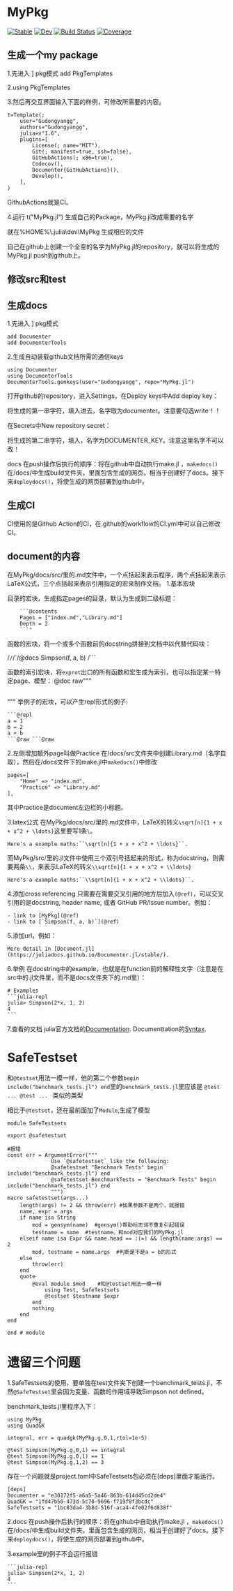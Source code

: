 # MyPkg

[![Stable](https://img.shields.io/badge/docs-stable-blue.svg)](https://Gudongyangg.github.io/MyPkg.jl/stable)
[![Dev](https://img.shields.io/badge/docs-dev-blue.svg)](https://Gudongyangg.github.io/MyPkg.jl/dev)
[![Build Status](https://github.com/Gudongyangg/MyPkg.jl/workflows/CI/badge.svg)](https://github.com/Gudongyangg/MyPkg.jl/actions)
[![Coverage](https://codecov.io/gh/Gudongyangg/MyPkg.jl/branch/master/graph/badge.svg)](https://codecov.io/gh/Gudongyangg/MyPkg.jl)

## 生成一个my package
1.先进入 ] pkg模式  add PkgTemplates

2.using PkgTemplates

3.然后再交互界面输入下面的样例，可修改所需要的内容。

    t=Template(;
        user="Gudongyangg",
        authors="Gudongyangg",
        julia=v"1.6",
        plugins=[
            License(; name="MIT"),
            Git(; manifest=true, ssh=false),
            GitHubActions(; x86=true),
            Codecov(),
            Documenter{GitHubActions}(),
            Develop(),
        ],
    )

GithubActions就是CI。

4.运行 t("MyPkg.jl")  生成自己的Package，MyPkg.jl改成需要的名字

就在%HOME%\\.julia\\dev\\MyPkg 生成相应的文件

自己在github上创建一个全空的名字为MyPkg.jl的repository，就可以将生成的MyPkg.jl  push到github上。
## 修改src和test

## 生成docs
1.先进入 ] pkg模式

    add Documenter
    add DocumenterTools
2.生成自动装载github文档所需的通信keys

    using Documenter
    using DocumenterTools
    DocumenterTools.genkeys(user="Gudongyangg", repo="MyPkg.jl")

打开github的repository，进入Settings，在Deploy keys中Add deploy key：

  将生成的第一串字符，填入进去，名字取为documenter。注意要勾选write！！

在Secrets中New repository secret：

  将生成的第二串字符，填入，名字为DOCUMENTER_KEY。注意这里名字不可以改！

docs 在push操作后执行的顺序：将在github中自动执行make.jl ，`makedocs()`在/docs/中生成build文件夹，里面包含生成的网页，相当于创建好了docs。接下来`deploydocs()`，将使生成的网页部署到github中。

## 生成CI
 CI使用的是Github Action的CI，在.github的workflow的CI.yml中可以自己修改CI。

## document的内容
  在MyPkg/docs/src/里的.md文件中，一个点括起来表示程序，两个点括起来表示LaTeX公式，三个点括起来表示引用指定的宏来制作文档。
1.基本宏块

目录的宏块，生成指定pages的目录，默认为生成到二级标题：

```@doc raw"
    ```@contents
    Pages = ["index.md","Library.md"]
    Depth = 2
    ```"
```

函数的宏块，将一个或多个函数前的docstring拼接到文档中以代替代码块：

  /`/`/`/@docs
  Simpson(f, a, b)
  /```

函数的索引宏块，将`exprot`出口的所有函数和宏生成为索引，也可以指定某一特定page、模型：
@doc raw"""
```@index
```
"""
举例子的宏块，可以产生repl形式的例子:
```@raw html
```@repl
a = 1
b = 2
a + b
```@raw ```@raw
``````

2.左侧增加额外page叫做Practice
在/docs/src文件夹中创建Library.md（名字自取），然后在/docs文件下的make.jl中`makedocs()`中修改

    pages=[
        "Home" => "index.md",
        "Practice" => "Library.md"
    ],

其中Practice是document左边栏的小标题。

3.latex公式
在MyPkg/docs/src/里的.md文件中，LaTeX的转义`\sqrt[n]{1 + x + x^2 + \ldots}`这里要写1条`\`。

`Here's a example maths:``\sqrt[n]{1 + x + x^2 + \ldots}``.`

而MyPkg/src/里的.jl文件中使用三个双引号括起来的形式，称为docstring，则需要两条`\\`，来表示LaTeX的转义`\\sqrt[n]{1 + x + x^2 + \\ldots}`

`Here's a example maths:``\\sqrt[n]{1 + x + x^2 + \\ldots}``.`

4.添加cross referencing
  只需要在需要交叉引用的地方后加入`(@ref)`，可以交叉引用的是docstring, header name, 或者 GitHub PR/Issue number。例如：

    - link to [MyPkg](@ref)
    - link to [`Simpson(f, a, b)`](@ref)

5.添加url，例如：

    More detail in [Document.jl](https://juliadocs.github.io/Documenter.jl/stable/).

6.举例
在docstring中的example，也就是在function前的解释性文字（注意是在src中的.jl文件里，而不是docs文件夹下的.md里）：

    # Examples
    ```julia-repl
    julia> Simpson(2*x, 1, 2)
    4
    ```
7.查看的文档
julia官方文档的[Documentation](https://docs.julialang.org/en/v1/manual/documentation/).
Documenttation的[Syntax](https://juliadocs.github.io/Documenter.jl/stable/man/syntax/).


# SafeTestset
和`@testset`用法一模一样，他的第二个参数`begin include("benchmark_tests.jl") end`里的`benchmark_tests.jl`里应该是
`@test ...
@test ...
`
类似的类型

相比于`@testset`，还在最前面加了`Module`,生成了模型


    module SafeTestsets

    export @safetestset

    #报错
    const err = ArgumentError("""
                  Use `@safetestset` like the following:
                  @safetestset "Benchmark Tests" begin include("benchmark_tests.jl") end
                  @safetestset BenchmarkTests = "Benchmark Tests" begin include("benchmark_tests.jl") end
                  """)
    macro safetestset(args...)
        length(args) != 2 && throw(err) #如果参数不是两个，就报错
        name, expr = args
        if name isa String
            mod = gensym(name)  #gensym()帮助标志词不重复引起错误
            testname = name  #testname、和mod对应我们的MyPkg.jl
        elseif name isa Expr && name.head == :(=) && length(name.args) == 2
            mod, testname = name.args  #判断是不是a = b的形式
        else
            throw(err)
        end
        quote
            @eval module $mod    #和@testset用法一模一样
                using Test, SafeTestsets
                @testset $testname $expr
            end
            nothing
        end
    end

    end # module

# 遗留三个问题

1.SafeTestsets的使用，要单独在test文件夹下创建一个benchmark_tests.jl，不然`@SafeTestset`里会因为变量、函数的作用域导致Simpson not defined。

benchmark_tests.jl里程序入下：

    using MyPkg
    using QuadGK

    integral, err = quadgk(MyPkg.g,0,1,rtol=1e-5)

    @test Simpson(MyPkg.g,0,1) == integral
    @test Simpson(MyPkg.g,0,1) == 1
    @test Simpson(MyPkg.g,1,2) == 3

存在一个问题就是project.toml中SafeTestsets包必须在[deps]里面才能运行。

    [deps]
    Documenter = "e30172f5-a6a5-5a46-863b-614d45cd2de4"
    QuadGK = "1fd47b50-473d-5c70-9696-f719f8f3bcdc"
    SafeTestsets = "1bc83da4-3b8d-516f-aca4-4fe02f6d838f"

2.docs 在push操作后执行的顺序：将在github中自动执行make.jl ，`makedocs()`在/docs/中生成build文件夹，里面包含生成的网页，相当于创建好了docs。接下来`deploydocs()`，将使生成的网页部署到github中。


3.example里的例子不会运行报错

    ```julia-repl
    julia> Simpson(2*x, 1, 2)
    4
    ```
